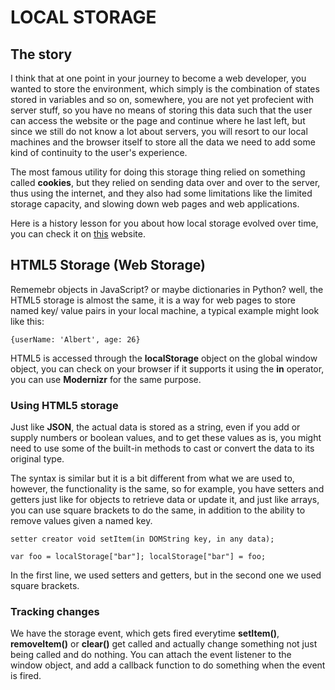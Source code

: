 # LOCAL STORAGE

## The story

I think that at one point in your journey to become a web developer, you wanted to store the environment, which simply is the combination of states stored in variables and so on, somewhere, you are not yet profecient with server stuff, so you have no means of storing this data such that the user can access the website or the page and continue where he last left, but since we still do not know a lot about servers, you will resort to our local machines and the browser itself to store all the data we need to add some kind of continuity to the user's experience.

The most famous utility for doing this storage thing relied on something called **cookies**, but they relied on sending data over and over to the server, thus using the internet, and they also had some limitations like the limited storage capacity, and slowing down web pages and web applications.

Here is a history lesson for you about how local storage evolved over time, you can check it on [this](http://diveinto.html5doctor.com/storage.html) website.

## HTML5 Storage (Web Storage)

Rememebr objects in JavaScript? or maybe dictionaries in Python? well, the HTML5 storage is almost the same, it is a way for web pages to store named key/ value pairs in your local machine, a typical example might look like this:

` {userName: 'Albert', age: 26} `

HTML5 is accessed through the **localStorage** object on the global window object, you can check on your browser if it supports it using the **in** operator, you can use **Modernizr** for the same purpose.

### Using HTML5 storage

Just like **JSON**, the actual data is stored as a string, even if you add or supply numbers or boolean values, and to get these values as is, you might need to use some of the built-in methods to cast or convert the data to its original type. 

The syntax is similar but it is a bit different from what we are used to, however, the functionality is the same, so for example, you have setters and getters just like for objects to retrieve data or update it, and just like arrays, you can use square brackets to do the same, in addition to the ability to remove values given a named key.

` setter creator void setItem(in DOMString key, in any data); `

` var foo = localStorage["bar"]; localStorage["bar"] = foo; `

In the first line, we used setters and getters, but in the second one we used square brackets.

### Tracking changes

We have the storage event, which gets fired everytime **setItem()**, **removeItem()** or **clear()** get called and actually change something not just being called and do nothing. You can attach the event listener to the window object, and add a callback function to do something when the event is fired.